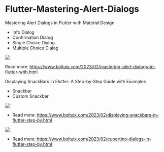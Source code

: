# Flutter-Mastering-Alert-Dialogs
Mastering Alert Dialogs in Flutter with Material Design

* Info Dialog
* Confirmation Dialog
* Single Choice Dialog
* Multiple Choice Dialog

<img  src="https://blogger.googleusercontent.com/img/b/R29vZ2xl/AVvXsEhXqZcB3d82YM3cFX6ZD9EzmH1rODFJVOx2A9sOoWp1HK0h7fJDaELBD4qB7MClAqZVSNor-7VGMMBJTddDVS44jmX4mYT3jYS5oPvtKTDBbQoNyDiR-QR01CrTuC_Gvd5ImciXUTzEDDami2WYPbJZt-uRYX-u9A4xA0Ur6oOm4NhqSHcuTzMDtZXB/s16000/dialog.jpg">

Read more:
https://www.boltuix.com/2023/02/mastering-alert-dialogs-in-flutter-with.html


Displaying SnackBars in Flutter: A Step-by-Step Guide with Examples
* Snackbar
* Custom Snackbar

<img  src="https://blogger.googleusercontent.com/img/b/R29vZ2xl/AVvXsEjLlSs5GDocH1a1C35mV4vswic8iWSNLX7dPmRVZTQKtvagBWqrvFBhdimhTx8sYzOEUDgef1KW3dbrGjjlgeAM9g5pr6dy_7hcYAJJHCzNw8jHWt-QAwraD-2lIeTAcL1_MX6A1kjwh6-BmMnDZNv2RLlJNz43mQqszQGHAyWoqz7SU9jcTz0G7GFT/s16000/snackbar.jpg">

* Read more:
https://www.boltuix.com/2023/02/displaying-snackbars-in-flutter-step-by.html

<img  src="https://blogger.googleusercontent.com/img/b/R29vZ2xl/AVvXsEiEipvVEiA11Hx1KWV0oBkayRStluw7ZwZxL02eOhTEq7qRAgwaPPMF8EzoY1icOSvFhZMwpqeZ_XChtJiEvW1abAqjC2ausCUyJzm1zVROQLGqICy99JBtlMJZgrqRjdWGDcZPy89od3Fe8goB1dzR0nRhCx4jSlBTFpr-23saUwrCDAa9dJZcynYS/s1280/bolt%20uix%20ios%20dialog.JPG">

* Read more:
https://www.boltuix.com/2023/02/cupertino-dialogs-in-flutter-step-by.html